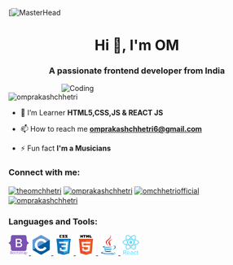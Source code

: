 [![MasterHead]()
<h1 align="center">Hi 👋, I'm OM</h1>
<h3 align="center">A passionate frontend developer from India</h3>
<img align="right" alt="Coding" width="400" sre="">

<p align="left"> <img src="https://komarev.com/ghpvc/?username=omprakashchhetri&label=Profile%20views&color=0e75b6&style=flat" alt="omprakashchhetri" /> </p>

- 🌱 I’m Learner **HTML5,CSS,JS & REACT JS**

- 📫 How to reach me **omprakashchhetri6@gmail.com**

- ⚡ Fun fact **I'm a Musicians**

<h3 align="left">Connect with me:</h3>
<p align="left">
<a href="https://twitter.com/theomchhetri" target="blank"><img align="center" src="https://raw.githubusercontent.com/rahuldkjain/github-profile-readme-generator/master/src/images/icons/Social/twitter.svg" alt="theomchhetri" height="30" width="40" /></a>
<a href="https://linkedin.com/in/omprakashchhetri" target="blank"><img align="center" src="https://raw.githubusercontent.com/rahuldkjain/github-profile-readme-generator/master/src/images/icons/Social/linked-in-alt.svg" alt="omprakashchhetri" height="30" width="40" /></a>
<a href="https://instagram.com/omchhetriofficial" target="blank"><img align="center" src="https://raw.githubusercontent.com/rahuldkjain/github-profile-readme-generator/master/src/images/icons/Social/instagram.svg" alt="omchhetriofficial" height="30" width="40" /></a>
<a href="https://www.hackerrank.com/omprakashchhetri" target="blank"><img align="center" src="https://raw.githubusercontent.com/rahuldkjain/github-profile-readme-generator/master/src/images/icons/Social/hackerrank.svg" alt="omprakashchhetri" height="30" width="40" /></a>
</p>

<h3 align="left">Languages and Tools:</h3>
<p align="left"> <a href="https://getbootstrap.com" target="_blank" rel="noreferrer"> <img src="https://raw.githubusercontent.com/devicons/devicon/master/icons/bootstrap/bootstrap-plain-wordmark.svg" alt="bootstrap" width="40" height="40"/> </a> <a href="https://www.cprogramming.com/" target="_blank" rel="noreferrer"> <img src="https://raw.githubusercontent.com/devicons/devicon/master/icons/c/c-original.svg" alt="c" width="40" height="40"/> </a> <a href="https://www.w3schools.com/css/" target="_blank" rel="noreferrer"> <img src="https://raw.githubusercontent.com/devicons/devicon/master/icons/css3/css3-original-wordmark.svg" alt="css3" width="40" height="40"/> </a> <a href="https://www.w3.org/html/" target="_blank" rel="noreferrer"> <img src="https://raw.githubusercontent.com/devicons/devicon/master/icons/html5/html5-original-wordmark.svg" alt="html5" width="40" height="40"/> </a> <a href="https://www.java.com" target="_blank" rel="noreferrer"> <img src="https://raw.githubusercontent.com/devicons/devicon/master/icons/java/java-original.svg" alt="java" width="40" height="40"/> </a> <a href="https://reactjs.org/" target="_blank" rel="noreferrer"> <img src="https://raw.githubusercontent.com/devicons/devicon/master/icons/react/react-original-wordmark.svg" alt="react" width="40" height="40"/> </a> </p>
